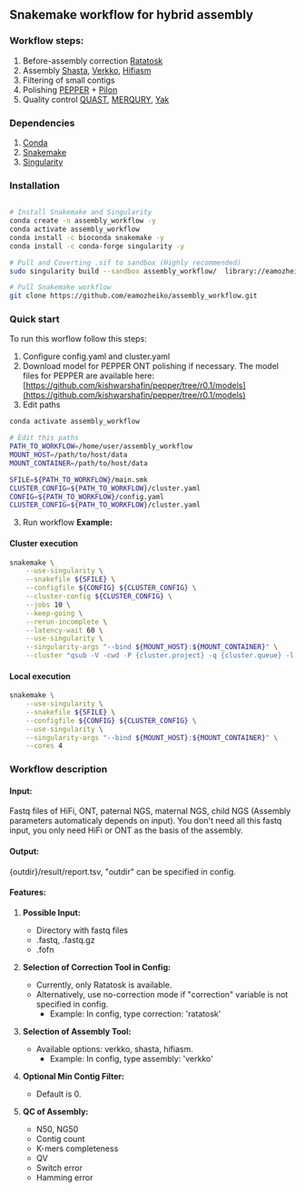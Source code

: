 ## Snakemake workflow for hybrid assembly
### Workflow steps:
1. Before-assembly correction [Ratatosk](https://github.com/DecodeGenetics/Ratatosk)
2. Assembly [Shasta](https://github.com/chanzuckerberg/shasta), [Verkko](https://github.com/marbl/verkko), [Hifiasm](https://github.com/chhylp123/hifiasm)
3. Filtering of small contigs
4. Polishing [PEPPER](https://github.com/kishwarshafin/pepper/tree/r0.1) + [Pilon](https://github.com/broadinstitute/pilon)
5. Quality control [QUAST](https://github.com/ablab/quast), [MERQURY](https://github.com/marbl/merqury), [Yak](https://github.com/lh3/yak)

### Dependencies
1. [Conda](https://github.com/conda/conda)
1. [Snakemake](https://snakemake.github.io/)
3. [Singularity](https://singularity.hpcng.org)
  

### Installation
```bash

# Install Snakemake and Singularity
conda create -n assembly_workflow -y
conda activate assembly_workflow
conda install -c bioconda snakemake -y
conda install -c conda-forge singularity -y

# Pull and Coverting .sif to sandbox (Highly recommended)
sudo singularity build --sandbox assembly_workflow/  library://eamozheiko/containers/assembly_workflow:1.4

# Pull Snakemake workflow
git clone https://github.com/eamozheiko/assembly_workflow.git
```

### Quick start
To run this worflow follow this steps:
1. Configure config.yaml and cluster.yaml
2. Download model for PEPPER ONT polishing if necessary. The model files for PEPPER are available here: [https://github.com/kishwarshafin/pepper/tree/r0.1/models](https://github.com/kishwarshafin/pepper/tree/r0.1/models)
3. Edit paths
```bash
conda activate assembly_workflow

# Edit this paths
PATH_TO_WORKFLOW=/home/user/assembly_workflow
MOUNT_HOST=/path/to/host/data
MOUNT_CONTAINER=/path/to/host/data

SFILE=${PATH_TO_WORKFLOW}/main.smk
CLUSTER_CONFIG=${PATH_TO_WORKFLOW}/cluster.yaml
CONFIG=${PATH_TO_WORKFLOW}/config.yaml
CLUSTER_CONFIG=${PATH_TO_WORKFLOW}/cluster.yaml
```
3. Run workflow
**Example:**
#### Cluster execution
```bash
snakemake \
    --use-singularity \
    --snakefile ${SFILE} \
    --configfile ${CONFIG} ${CLUSTER_CONFIG} \
    --cluster-config ${CLUSTER_CONFIG} \
    --jobs 10 \
    --keep-going \
    --rerun-incomplete \
    --latency-wait 60 \
    --use-singularity \
    --singularity-args "--bind ${MOUNT_HOST}:${MOUNT_CONTAINER}" \
    --cluster "qsub -V -cwd -P {cluster.project} -q {cluster.queue} -l vf={cluster.mem},p={cluster.cores} -binding linear:{cluster.cores} -o {cluster.output} -e {cluster.error}"
```
#### Local execution
```bash
snakemake \
    --use-singularity \
    --snakefile ${SFILE} \
    --configfile ${CONFIG} ${CLUSTER_CONFIG} \
    --use-singularity \
    --singularity-args "--bind ${MOUNT_HOST}:${MOUNT_CONTAINER}" \
    --cores 4
```

### Workflow description
#### Input:
Fastq files of HiFi, ONT, paternal NGS, maternal NGS, child NGS (Assembly parameters automaticaly depends on input).
You don't need all this fastq input, you only need HiFi or ONT as the basis of the assembly.
    
#### Output:

{outdir}/result/report.tsv, "outdir" can be specified in config.
    
#### Features:

1. **Possible Input:**
   - Directory with fastq files
   - .fastq, .fastq.gz
   - .fofn

2. **Selection of Correction Tool in Config:**
   - Currently, only Ratatosk is available.
   - Alternatively, use no-correction mode if "correction" variable is not specified in config.
     - Example: In config, type correction: 'ratatosk'

3. **Selection of Assembly Tool:**
   - Available options: verkko, shasta, hifiasm.
     - Example: In config, type assembly: 'verkko'

4. **Optional Min Contig Filter:**
   - Default is 0.

5. **QC of Assembly:**
   - N50, NG50
   - Contig count
   - K-mers completeness
   - QV
   - Switch error
   - Hamming error



